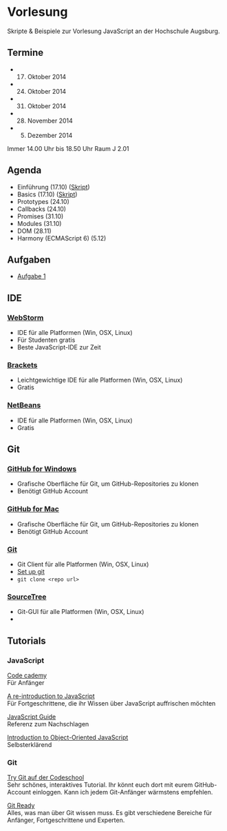 Vorlesung
========

Skripte & Beispiele zur Vorlesung JavaScript an der Hochschule Augsburg.

## Termine

- 17. Oktober 2014
- 24. Oktober 2014
- 31. Oktober 2014
- 28. November 2014
- 5. Dezember 2014

Immer 14.00 Uhr bis 18.50 Uhr
Raum J 2.01

## Agenda

- Einführung (17.10) ([Skript](http://hsa-js-ws1415.github.io/vorlesung/1-einfuehrung/#1))
- Basics (17.10) ([Skript](http://hsa-js-ws1415.github.io/vorlesung/2-basics/#1))
- Prototypes (24.10)
- Callbacks (24.10)
- Promises (31.10)
- Modules (31.10)
- DOM (28.11)
- Harmony (ECMAScript 6) (5.12)

## Aufgaben

- [Aufgabe 1](https://github.com/hsa-js-ws1415/aufgaben/tree/master/aufgabe-1)

## IDE

### [WebStorm](https://www.jetbrains.com/webstorm/)

- IDE für alle Platformen (Win, OSX, Linux)
- Für Studenten gratis
- Beste JavaScript-IDE zur Zeit

### [Brackets](http://brackets.io/?lang=de)

- Leichtgewichtige IDE für alle Platformen (Win, OSX, Linux)
- Gratis

### [NetBeans](https://netbeans.org/)

- IDE für alle Platformen (Win, OSX, Linux)
- Gratis

## Git

### [GitHub for Windows](https://windows.github.com/)

- Grafische Oberfläche für Git, um GitHub-Repositories zu klonen
- Benötigt GitHub Account

### [GitHub for Mac](https://mac.github.com/)

- Grafische Oberfläche für Git, um GitHub-Repositories zu klonen
- Benötigt GitHub Account

### [Git](http://git-scm.com/downloads)

- Git Client für alle Platformen (Win, OSX, Linux)
- [Set up git](https://help.github.com/articles/set-up-git)
- `git clone <repo url>`

### [SourceTree](http://www.sourcetreeapp.com/)

- Git-GUI für alle Platformen (Win, OSX, Linux)
- 
## Tutorials

### JavaScript

[Code cademy](http://www.codecademy.com/en/tracks/javascript)<br>
Für Anfänger

[A re-introduction to JavaScript](https://developer.mozilla.org/en-US/docs/Web/JavaScript/A_re-introduction_to_JavaScript)<br>
Für Fortgeschrittene, die ihr Wissen über JavaScript auffrischen möchten

[JavaScript Guide](https://developer.mozilla.org/en-US/docs/Web/JavaScript/Guide)<br>
Referenz zum Nachschlagen

[Introduction to Object-Oriented JavaScript](https://developer.mozilla.org/en-US/docs/Web/JavaScript/Introduction_to_Object-Oriented_JavaScript)<br>
Selbsterklärend

### Git

[Try Git auf der Codeschool](http://www.codeschool.com/courses/try-git)<br>
Sehr schönes, interaktives Tutorial. Ihr könnt euch dort mit eurem GitHub-Account einloggen. Kann ich jedem Git-Anfänger wärmstens empfehlen.

[Git Ready](http://de.gitready.com/)<br>
Alles, was man über Git wissen muss. Es gibt verschiedene Bereiche für Anfänger, Fortgeschrittene und Experten.
